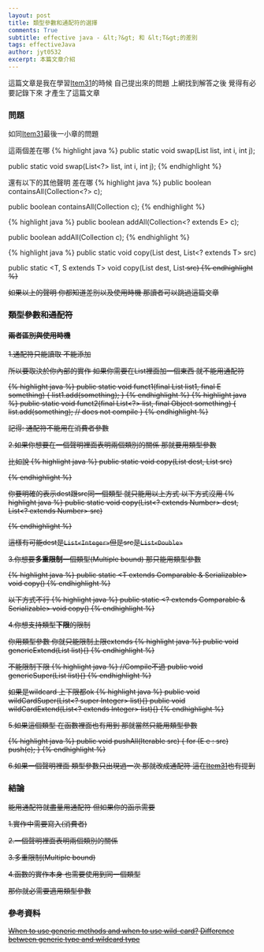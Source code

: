 ```yaml
---
layout: post
title: 類型參數和通配符的選擇
comments: True 
subtitle: effective java - &lt;?&gt; 和 &lt;T&gt;的差別
tags: effectiveJava
author: jyt0532
excerpt: 本篇文章介紹
---
```


這篇文章是我在學習[Item31](/2018/12/23/use-bounded-wildcards-to-increase-api-flexibility/)的時候 自己提出來的問題 上網找到解答之後 覺得有必要記錄下來 才產生了這篇文章

### 問題

如同[Item31](/2018/12/23/use-bounded-wildcards-to-increase-api-flexibility/)最後一小章的問題 

這兩個差在哪
{% highlight java %}
public static <E> void swap(List<E> list, int i, int j);

public static void swap(List<?> list, int i, int j);
{% endhighlight %}

還有以下的其他聲明 差在哪
{% highlight java %}
public boolean containsAll(Collection<?> c);

public <T> boolean containsAll(Collection<T> c);
{% endhighlight %}

{% highlight java %}
public boolean addAll(Collection<? extends E> c);

public <T extends E> boolean addAll(Collection<T> c);
{% endhighlight %}

{% highlight java %}
public static <T> void copy(List<T> dest, List<? extends T> src)

public static <T, S extends T> void copy(List<T> dest, List<S> src)
{% endhighlight %}

如果以上的聲明 你都知道差別以及使用時機 那讀者可以跳過這篇文章

### 類型參數和通配符
	
#### 兩者區別與使用時機

1.通配符只能讀取 不能添加

所以要取決於你內部的實作 如果你需要在List裡面加一個東西 就不能用通配符

{% highlight java %}
public static <E> void funct1(final List<E> list1, final E something) {
  list1.add(something);
}
{% endhighlight %}
{% highlight java %}
public static void funct2(final List<?> list, final Object something) {
  list.add(something); // does not compile
}
{% endhighlight %}

記得: 通配符不能用在消費者參數


2.如果你想要在一個聲明裡面表明兩個類別的關係 那就要用類型參數

比如說
{% highlight java %}
public static <T extends Number> void copy(List<T> dest, List<T> src)

{% endhighlight %}

你要明確的表示dest跟src同一個類型 就只能用以上方式 以下方式沒用
{% highlight java %}
public static void copy(List<? extends Number> dest, List<? extends Number> src)

{% endhighlight %}

這樣有可能dest是`List<Integer>`但是src是`List<Double>`

3.你想要**多重限制**一個類型(Multiple bound) 那只能用類型參數

{% highlight java %}
public static <T extends Comparable & Serializable> void copy()
{% endhighlight %}

以下方式不行
{% highlight java %}
public static <? extends Comparable & Serializable> void copy()
{% endhighlight %}

4.你想支持類型**下限**的限制

你用類型參數 你就只能限制上限extends
{% highlight java %}
public <T extends Integer> void genericExtend(List<T> list){}
{% endhighlight %}

不能限制下限
{% highlight java %}
//Compile不過
public <T super Integer> void genericSuper(List<T> list){}
{% endhighlight %}


如果是wildcard 上下限都ok
{% highlight java %}
public void wildCardSuper(List<? super Integer> list){}
public void wildCardExtend(List<? extends Integer> list){}
{% endhighlight %}

5.如果這個類型 在函數裡面也有用到 那就當然只能用類型參數

{% highlight java %}
public void pushAll(Iterable<E> src) {
  for (E e : src)
    push(e);
}
{% endhighlight %}

6.如果一個聲明裡面 類型參數只出現過一次 那就改成通配符 這在[Item31](/2018/12/23/use-bounded-wildcards-to-increase-api-flexibility/)也有提到

### 結論

能用通配符就盡量用通配符 但如果你的函示需要

1.實作中需要寫入(消費者)

2.一個聲明裡面表明兩個類別的關係

3.多重限制(Multiple bound)

4.函數的實作本身 也需要使用到同一個類型

那你就必需要適用類型參數

### 參考資料

[When to use generic methods and when to use wild-card?](https://stackoverflow.com/questions/18176594/when-to-use-generic-methods-and-when-to-use-wild-card)
[Difference between generic type and wildcard type](https://stackoverflow.com/questions/10943137/difference-between-generic-type-and-wildcard-type#)

